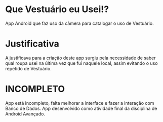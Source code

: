 # Que Vestuário eu Usei!?
App Android que faz uso da câmera para catalogar o uso de Vestuário. 
# Justificativa
A justificava para a criação deste app surgiu pela necessidade de saber qual roupa usei na última vez que fui naquele local, assim evitando o uso repetido de Vestuário.
# INCOMPLETO
App está incompleto, falta melhorar a interface e fazer a interação com Banco de Dados. App desenvolvido como atividade final da disciplina de Android Avançado.
